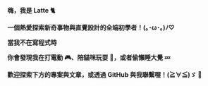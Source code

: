 **嗨，我是 Latte 🐈**

**一個熱愛探索新奇事物與直覺設計的全端初學者！(｡･ω･｡)ﾉ♡**

**當我不在寫程式時**

**你會發現我在打電動 🎮、陪貓咪玩耍 🐾，或者偷懶睡大覺 💤**

**歡迎探索下方的專案與文章，或透過 GitHub 與我聯繫喔！(≧∀≦)ゞ 🚀**

<!-- <br/> -->

<!-- #### Hi, I’m Latte 🐈 
#### A full-stack beginner who loves exploring new things and intuitive designs!
#### When I’m not coding 
#### You can find me gaming 🎮, playing with cats 🐾, or sleeping 💤.
#### Feel free to explore my projects and articles below, or connect with me via GitHub! 🚀 -->